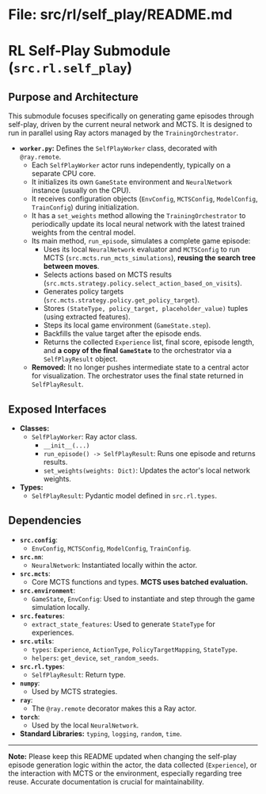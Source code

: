 # File: src/rl/self_play/README.md
# RL Self-Play Submodule (`src.rl.self_play`)

## Purpose and Architecture

This submodule focuses specifically on generating game episodes through self-play, driven by the current neural network and MCTS. It is designed to run in parallel using Ray actors managed by the `TrainingOrchestrator`.

-   **`worker.py`:** Defines the `SelfPlayWorker` class, decorated with `@ray.remote`.
    -   Each `SelfPlayWorker` actor runs independently, typically on a separate CPU core.
    -   It initializes its own `GameState` environment and `NeuralNetwork` instance (usually on the CPU).
    -   It receives configuration objects (`EnvConfig`, `MCTSConfig`, `ModelConfig`, `TrainConfig`) during initialization.
    -   It has a `set_weights` method allowing the `TrainingOrchestrator` to periodically update its local neural network with the latest trained weights from the central model.
    -   Its main method, `run_episode`, simulates a complete game episode:
        -   Uses its local `NeuralNetwork` evaluator and `MCTSConfig` to run MCTS (`src.mcts.run_mcts_simulations`), **reusing the search tree between moves**.
        -   Selects actions based on MCTS results (`src.mcts.strategy.policy.select_action_based_on_visits`).
        -   Generates policy targets (`src.mcts.strategy.policy.get_policy_target`).
        -   Stores `(StateType, policy_target, placeholder_value)` tuples (using extracted features).
        -   Steps its local game environment (`GameState.step`).
        -   Backfills the value target after the episode ends.
        -   Returns the collected `Experience` list, final score, episode length, and **a copy of the final `GameState`** to the orchestrator via a `SelfPlayResult` object.
    -   **Removed:** It no longer pushes intermediate state to a central actor for visualization. The orchestrator uses the final state returned in `SelfPlayResult`.

## Exposed Interfaces

-   **Classes:**
    -   `SelfPlayWorker`: Ray actor class.
        -   `__init__(...)`
        -   `run_episode() -> SelfPlayResult`: Runs one episode and returns results.
        -   `set_weights(weights: Dict)`: Updates the actor's local network weights.
-   **Types:**
    -   `SelfPlayResult`: Pydantic model defined in `src.rl.types`.

## Dependencies

-   **`src.config`**:
    -   `EnvConfig`, `MCTSConfig`, `ModelConfig`, `TrainConfig`.
-   **`src.nn`**:
    -   `NeuralNetwork`: Instantiated locally within the actor.
-   **`src.mcts`**:
    -   Core MCTS functions and types. **MCTS uses batched evaluation.**
-   **`src.environment`**:
    -   `GameState`, `EnvConfig`: Used to instantiate and step through the game simulation locally.
-   **`src.features`**:
    -   `extract_state_features`: Used to generate `StateType` for experiences.
-   **`src.utils`**:
    -   `types`: `Experience`, `ActionType`, `PolicyTargetMapping`, `StateType`.
    -   `helpers`: `get_device`, `set_random_seeds`.
-   **`src.rl.types`**:
    -   `SelfPlayResult`: Return type.
-   **`numpy`**:
    -   Used by MCTS strategies.
-   **`ray`**:
    -   The `@ray.remote` decorator makes this a Ray actor.
-   **`torch`**:
    -   Used by the local `NeuralNetwork`.
-   **Standard Libraries:** `typing`, `logging`, `random`, `time`.

---

**Note:** Please keep this README updated when changing the self-play episode generation logic within the actor, the data collected (`Experience`), or the interaction with MCTS or the environment, especially regarding tree reuse. Accurate documentation is crucial for maintainability.